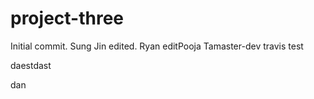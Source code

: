 # project-three

Initial commit.
Sung Jin edited.
Ryan editPooja Tamaster-dev travis test

daestdast

dan


<script src='https://api.tiles.mapbox.com/mapbox.js/v2.2.4/mapbox.js'></script>
<link href='https://api.tiles.mapbox.com/mapbox.js/v2.2.4/mapbox.css' rel='stylesheet' />
